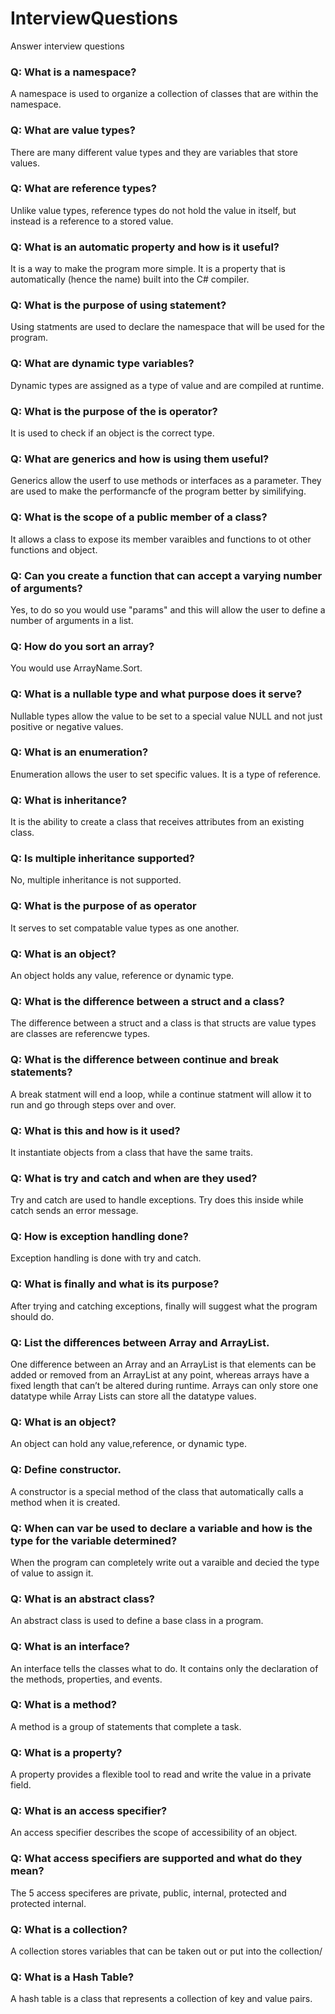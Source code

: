 # InterviewQuestions
Answer interview questions

### Q: What is a namespace?
A namespace is used to organize a collection of classes that are within the namespace. 
### Q: What are value types?
There are many different value types and they are variables that store values.
### Q: What are reference types?
Unlike value types, reference types do not hold the value in itself, but instead is a reference to a stored value. 
### Q: What is an automatic property and how is it useful?
It is a way to make the program more simple. It is a property that is automatically (hence the name) built into the C# compiler.
### Q: What is the purpose of using statement?
Using statments are used to declare the namespace that will be used for the program.
### Q: What are dynamic type variables?
Dynamic types are assigned as a type of value and are compiled at runtime. 
### Q: What is the purpose of the is operator?
It is used to check if an object is the correct type.
### Q: What are generics and how is using them useful?
Generics allow the userf to use methods or interfaces as a parameter. They are used to make the performancfe of the program better by similifying. 
### Q: What is the scope of a public member of a class?
It allows a class to expose its member varaibles and functions to ot other functions and object.
### Q: Can you create a function that can accept a varying number of arguments?
Yes, to do so you would use "params" and this will allow the user to define a number of arguments in a list. 
### Q: How do you sort an array?
You would use ArrayName.Sort.
### Q: What is a nullable type and what purpose does it serve?
Nullable types allow the value to be set to a special value NULL and not just positive or negative values. 
### Q: What is an enumeration?
Enumeration allows the user to set specific values. It is a type of reference. 
### Q: What is inheritance?
It is the ability to create a class that receives attributes from an existing class.
### Q: Is multiple inheritance supported?
No, multiple inheritance is not supported. 
### Q: What is the purpose of as operator
It serves to set compatable value types as one another. 
### Q: What is an object?
An object holds any value, reference or dynamic type. 
### Q: What is the difference between a struct and a class?
The difference between a struct and a class is that structs are value types are classes are referencwe types. 
### Q: What is the difference between continue and break statements?
A break statment will end a loop, while a continue statment will allow it to run and go through steps over and over. 
### Q: What is this and how is it used?
It instantiate objects from a class that have the same traits.  
### Q: What is try and catch and when are they used?
Try and catch are used to handle exceptions. Try does this inside while catch sends an error message. 
### Q: How is exception handling done?
Exception handling is done with try and catch. 
### Q: What is finally and what is its purpose?
After trying and catching exceptions, finally will suggest what the program should do.
### Q: List the differences between Array and ArrayList.
One difference between an Array and an ArrayList is that elements can be added or removed from an ArrayList at any point, whereas arrays have a fixed length that can’t be altered during runtime.  Arrays can only store one datatype while Array Lists can store all the datatype values.  
### Q: What is an object?
An object can hold any value,reference, or dynamic type. 
### Q: Define constructor.
A constructor is a special method of the class that automatically calls a method when it is created.
### Q: When can var be used to declare a variable and how is the type for the variable determined?
When the program can completely write out a varaible and decied the type of value to assign it. 
### Q: What is an abstract class?
An abstract class is used to define a base class in a program.
### Q: What is an interface?
An interface tells the classes what to do. It contains only the declaration of the methods, properties, and events. 
### Q: What is a method?
A method is a group of statements that complete a task. 
### Q: What is a property?
A property provides a flexible tool to read and write the value in a private field. 
### Q: What is an access specifier?
An access specifier describes the scope of accessibility of an object. 
### Q: What access specifiers are supported and what do they mean?
The 5 access speciferes are private, public, internal, protected and protected internal. 
### Q: What is a collection?
A collection stores variables that can be taken out or put into the collection/ 
### Q: What is a Hash Table?
A hash table is a class that represents a collection of key and value pairs. 
